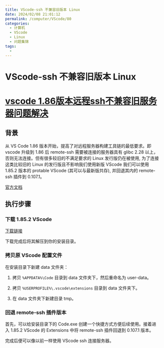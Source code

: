```yaml
---
title: VScode-ssh 不兼容旧版本 Linux
date: 2024/02/08 21:01:12
permalink: /computer/VScode/80
categories:
  - 计算机
  - VScode
  - Linux
  - 问题集锦
tags:
  -
---
```


# VScode-ssh 不兼容旧版本 Linux



# [vscode 1.86版本远程ssh不兼容旧服务器问题解决](https://zhuanlan.zhihu.com/p/681066025)

## 背景

从 VS Code 1.86 版本开始，提高了对远程服务器构建工具链的最低要求。即 vscode 升级到 1.86 后 remote-ssh 需要被连接的服务器具有 glibc 2.28 以上，否则无法连接。但有很多较旧的不满足要求的 Linux 发行版仍在被使用, 为了连接这类比较旧的 Linux 的发行版且不影响我们使用新版 VScode 我们可以使用 1.85.2 版本的 protable VScode (其可以与最新版共存), 并回退其内的 remote-ssh 插件到 0.107.1。

[官方文档](https://code.visualstudio.com/docs/remote/faq#_can-i-run-vs-code-server-on-older-linux-distributions)

## 执行步骤

### 下载 1.85.2 VScode

[下载链接](https://update.code.visualstudio.com/1.85.2/win32-x64-archive/stable)

下载完成后将其解压到你的安装目录。

### 拷贝原 VScode 配置文件

在安装目录下新建 data 文件夹：

1. 拷贝 `%APPDATA%\Code` 目录到 data 文件夹下，然后重命名为 user-data。

2. 拷贝 `%USERPROFILE%\.vscode\extensions` 目录到 data 文件夹下。

3. 在 data 文件夹下新建目录 tmp。

### 回退 remote-ssh 插件版本

首先，可以给安装目录下的 Code.exe 创建一个快捷方式方便后续使用。接着进入 1.85.2 VScode 的 Extensions 中将 remote-ssh 插件回退到 0.107.1 版本。

完成后便可以像以前一样使用 VScode ssh 连接服务器。
